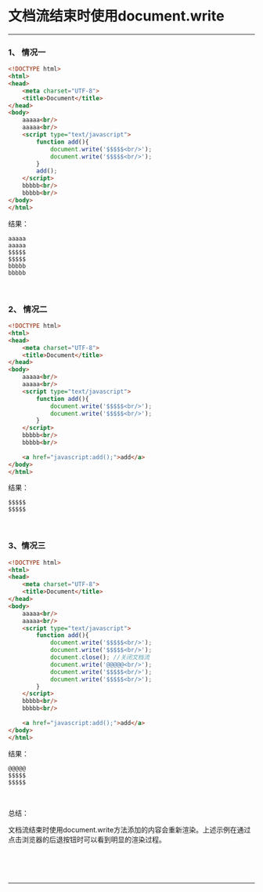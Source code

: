 # 文档流结束时使用document.write

---

### 1、 情况一

~~~html
<!DOCTYPE html>
<html>
<head>
	<meta charset="UTF-8">
	<title>Document</title>
</head>
<body>
	aaaaa<br/>
    aaaaa<br/>
    <script type="text/javascript">
        function add(){
            document.write('$$$$$<br/>');
            document.write('$$$$$<br/>');
        }
        add();
	</script>
    bbbbb<br/>
    bbbbb<br/>
</body>
</html>
~~~

结果：

~~~plaintext
aaaaa
aaaaa
$$$$$
$$$$$
bbbbb
bbbbb
~~~

<br/>

### 2、 情况二

~~~html
<!DOCTYPE html>
<html>
<head>
	<meta charset="UTF-8">
	<title>Document</title>
</head>
<body>
	aaaaa<br/>
    aaaaa<br/>
    <script type="text/javascript">
        function add(){
            document.write('$$$$$<br/>');
            document.write('$$$$$<br/>');
        }
	</script>
    bbbbb<br/>
    bbbbb<br/>
    
    <a href="javascript:add();">add</a>
</body>
</html>
~~~

结果：

~~~plaintext
$$$$$
$$$$$
~~~

<br/>

### 3、情况三

~~~html
<!DOCTYPE html>
<html>
<head>
	<meta charset="UTF-8">
	<title>Document</title>
</head>
<body>
	aaaaa<br/>
    aaaaa<br/>
    <script type="text/javascript">
        function add(){
            document.write('$$$$$<br/>');
            document.write('$$$$$<br/>');
            document.close(); //关闭文档流
            document.write('@@@@@<br/>');
            document.write('$$$$$<br/>');
            document.write('$$$$$<br/>');
        }
	</script>
    bbbbb<br/>
    bbbbb<br/>
    
    <a href="javascript:add();">add</a>
</body>
</html>
~~~

结果：

~~~plaintext
@@@@@
$$$$$
$$$$$
~~~

<br/>

总结：

文档流结束时使用document.write方法添加的内容会重新渲染。上述示例在通过点击浏览器的后退按钮时可以看到明显的渲染过程。



<br/><br/><br/>

---

